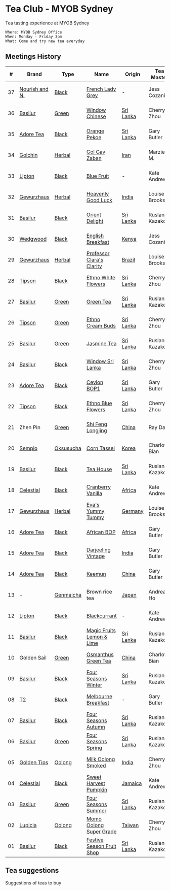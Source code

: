 # Tea Club - MYOB Sydney
Tea tasting experience at MYOB Sydney

```
Where: MYOB Sydney Office
When: Monday - Friday 3pm
What: Come and try new tea everyday
```

## Meetings History

| #  | Brand            | Type        | Name                        | Origin      | Tea Master     | Date     |
|----|------------------|-------------|-----------------------------|-------------|----------------|----------|
| 37 | [Nourish and N.] | [Black]     | [French Lady Grey]          | -           | Jess Cozanitis | 22-08-16 |
| 36 | [Basilur]        | [Green]     | [Window Chinese]            | [Sri Lanka] | Cherry Zhou    | 19-08-16 |
| 35 | [Adore Tea]      | [Black]     | [Orange Pekoe]              | [Sri Lanka] | Gary Butler    | 18-08-16 |
| 34 | [Golchin]        | [Herbal]    | [Gol Gav Zaban]             | [Iran]      | Marzieh M.     | 17-08-16 |
| 33 | [Lipton]         | [Black]     | [Blue Fruit]                | -           | Kate Andrews   | 16-08-16 |
| 32 | [Gewurzhaus]     | [Herbal]    | [Heavenly Good Luck]        | [India]     | Louise Brooks  | 15-08-16 |
| 31 | [Basilur]        | [Black]     | [Orient Delight]            | [Sri Lanka] | Ruslan Kazakov | 12-08-16 |
| 30 | [Wedgwood]       | [Black]     | [English Breakfast]         | [Kenya]     | Jess Cozanitis | 10-08-16 |
| 29 | [Gewurzhaus]     | [Herbal]    | [Professor Clara's Clarity] | [Brazil]    | Louise Brooks  | 09-08-16 |
| 28 | [Tipson]         | [Black]     | [Ethno White Flowers]       | [Sri Lanka] | Cherry Zhou    | 02-08-16 |
| 27 | [Basilur]        | [Green]     | [Green Tea]                 | [Sri Lanka] | Ruslan Kazakov | 29-07-16 |
| 26 | [Tipson]         | [Green]     | [Ethno Cream Buds]          | [Sri Lanka] | Cherry Zhou    | 27-07-16 |
| 25 | [Basilur]        | [Green]     | [Jasmine Tea]               | [Sri Lanka] | Ruslan Kazakov | 26-07-16 |
| 24 | [Basilur]        | [Black]     | [Window Sri Lanka]          | [Sri Lanka] | Cherry Zhou    | 21-07-16 |
| 23 | [Adore Tea]      | [Black]     | [Ceylon BOP1]               | [Sri Lanka] | Gary Butler    | 20-07-16 |
| 22 | [Tipson]         | [Black]     | [Ethno Blue Flowers]        | [Sri Lanka] | Cherry Zhou    | 19-07-16 |
| 21 | Zhen Pin         | [Green]     | [Shi Feng Longjing]         | [China]     | Ray Dai        | 18-07-16 |
| 20 | [Sempio]         | [Oksusucha] | [Corn Tassel]               | [Korea]     | Charlotte Bian | 15-07-16 |
| 19 | [Basilur]        | [Black]     | [Tea House]                 | [Sri Lanka] | Ruslan Kazakov | 14-07-16 |
| 18 | [Celestial]      | [Black]     | [Cranberry Vanilla]         | [Africa]    | Kate Andrews   | 13-07-16 |
| 17 | [Gewurzhaus]     | [Herbal]    | [Eva's Yummy Tummy]         | [Germany]   | Louise Brooks  | 12-07-16 |
| 16 | [Adore Tea]      | [Black]     | [African BOP]               | [Africa]    | Gary Butler    | 11-07-16 |
| 15 | [Adore Tea]      | [Black]     | [Darjeeling Vintage]        | [India]     | Gary Butler    | 08-07-16 |
| 14 | [Adore Tea]      | [Black]     | [Keemun]                    | [China]     | Gary Butler    | 07-07-16 |
| 13 | -                | [Genmaicha] | Brown rice tea              | [Japan]     | Andrea Ho      | 07-07-16 |
| 12 | [Lipton]         | [Black]     | [Blackcurrant]              | -           | Kate Andrews   | 06-07-16 |
| 11 | [Basilur]        | [Black]     | [Magic Fruits Lemon & Lime] | [Sri Lanka] | Ruslan Kazakov | 01-07-16 |
| 10 | Golden Sail      | [Green]     | [Osmanthus Green Tea]       | [China]     | Charlotte Bian | 30-06-16 |
| 09 | [Basilur]        | [Black]     | [Four Seasons Winter]       | [Sri Lanka] | Ruslan Kazakov | 29-06-16 |
| 08 | [T2]             | [Black]     | [Melbourne Breakfast]       | -           | Gary Butler    | 28-06-16 |
| 07 | [Basilur]        | [Black]     | [Four Seasons Autumn]       | [Sri Lanka] | Ruslan Kazakov | 27-06-16 |
| 06 | [Basilur]        | [Green]     | [Four Seasons Spring]       | [Sri Lanka] | Ruslan Kazakov | 24-06-16 |
| 05 | [Golden Tips]    | [Oolong]    | [Milk Oolong Smoked]        | [India]     | Cherry Zhou    | 23-06-16 |
| 04 | [Celestial]      | [Black]     | [Sweet Harvest Pumpkin]     | [Jamaica]   | Kate Andrews   | 22-06-16 |
| 03 | [Basilur]        | [Green]     | [Four Seasons Summer]       | [Sri Lanka] | Ruslan Kazakov | 21-06-16 |
| 02 | [Lupicia]        | [Oolong]    | [Momo Oolong Super Grade]   | [Taiwan]    | Cherry Zhou    | 20-06-16 |
| 01 | [Basilur]        | [Black]     | [Festive Season Fruit Shop] | [Sri Lanka] | Ruslan Kazakov | 20-06-16 |

## Tea suggestions
Suggestions of teas to buy

<!-- Brand -->
[Adore Tea]: http://adoretea.com.au
[Basilur]: http://www.basilurshop.com.au
[Celestial]: http://www.celestialseasonings.com
[Gewurzhaus]: http://www.gewurzhaus.com.au
[Golchin]: http://www.golchin-tea.com
[Golden Tips]: http://www.goldentipstea.com
[Lipton]: http://www.liptontea.com
[Lupicia]: http://www.lupicia.com.au
[Nourish and N.]: http://nourish-and-nest.myshopify.com
[Sempio]: http://www.sempio.com
[T2]: http://www.t2tea.com
[Tipson]: http://www.tipsontea.com
[Wedgwood]: http://www.wedgwood.com.au

<!-- Name -->
[French Lady Grey]: http://nourish-and-nest.myshopify.com/products/french-lady-grey-organic-tea
[Window Chinese]: http://www.basilurshop.com.au/basilur/window-collection-t-caddy-lt-chinese
[Orange Pekoe]: http://adoretea.com.au/New-Tea/Organic-Ceylon-Orange-Pekoe.html
[Gol Gav Zaban]: http://turmericsaffron.blogspot.com.au/2010/03/gol-gav-zaban-persian-herbal-flower-tea.html
[Blue Fruit]: http://www.made-in-scandinavian.com/store/p1065/Lipton_Blue_Fruit_20_-Tea_Bags_%2F_Pack_Made_in_Europe.html
[Heavenly Good Luck]: https://gewurzhaus.com.au/product/heavenly-good-luck-tea-90g-l
[Orient Delight]: http://www.basilurtea.com.au/tea_collection/oriental_collection/oriental-collection-lt-oriental-delight-100g.html
[English Breakfast]: https://www.wedgwood.com.au/wedgwood-tea-english-breakfast-140g-caddy.html
[Professor Clara's Clarity]: http://www.gewurzhaus.com.au/professor_claras_clarity_tea
[Ethno White Flowers]: http://www.basilurshop.com.au/tipson/ethno-collection-100g-t-caddy-white-flowers
[Green Tea]: http://www.basilurtea.com.au/tea_collection/fruits_and_flower/two-layer-t-caddy-lt-jasmine-green-tea-125g.html
[Ethno Cream Buds]: http://www.basilurshop.com.au/tipson/ethno-collection-100g-t-caddy-cream-buds
[Jasmine Tea]: http://www.basilurtea.com.au/tea_collection/fruits_and_flower/two-layer-t-caddy-lt-jasmine-green-tea-125g.html
[Window Sri Lanka]: http://www.basilurshop.com.au/basilur/window-collection-t-caddy-lt-sri-lanka
[Ceylon BOP1]: http://adoretea.com.au/Black/Black-Tea/Ceylon-BOP1.html
[Ethno Blue Flowers]: http://www.basilurshop.com.au/tipson/ethno-collection-100g-t-caddy-blue-flowers
[Shi Feng Longjing]: https://en.wikipedia.org/wiki/Longjing_tea
[Corn Tassel]: http://www.sempio.com/eng/products/View.asp?mc=020101&cate1=PDZZ&cate2=PDZZ4
[Tea House]: http://www.basilurshop.com.au/basilur/festive-collection-100g-lt-tea-house
[Cranberry Vanilla]: http://www.celestialseasonings.com/products/herbal/cranberry-vanilla-wonderland
[Eva's Yummy Tummy]: http://www.gewurzhaus.com.au/evas_yummy_tummy_tea
[African BOP]: http://adoretea.com.au/African-BOP-Teza-Estate.html
[Darjeeling Vintage]: http://adoretea.com.au/Black/Black-Tea/Darjeeling-Vintage.html
[Keemun]: http://adoretea.com.au/Black/Black-Tea/Keemun.html
[Blackcurrant]: http://www.made-in-scandinavian.com/store/p1064/Lipton_Blackcurrant_20_-Tea_Bags_%2F_Pack_Made_in_Europe.html
[Magic Fruits Lemon & Lime]: http://www.basilurshop.com.au/magic-fruits-packet-lt-lemon-lime-100g
[Osmanthus Green Tea]: http://www.teaspring.com/Osmanthus-Flower.asp
[Four Seasons Winter]: http://www.basilurtea.com.au/tea_collection/four_seasons/four-seasons-t-caddy-lt-winter-tea-125g.html
[Melbourne Breakfast]: http://www.t2tea.com/en/au/tea/melbourne-breakfast-loose-leaf-gift-cube-T125AE023.html
[Four Seasons Autumn]: http://www.basilurtea.com.au/tea_collection/four_seasons/four-seasons-t-caddy-lt-autumn-tea-125g.html
[Four Seasons Spring]: http://www.basilurshop.com.au/four-seasons-t-caddy-lt-spring-tea-125g
[Milk Oolong Smoked]: http://www.eicfinefoods.com/products/milk-oolong-tea-pouch-100g
[Sweet Harvest Pumpkin]: http://www.celestialseasonings.com/products/black/sweet-harvest-pumpkin
[Four Seasons Summer]: http://www.basilurtea.com.au/tea_collection/four_seasons/four-seasons-packet-lt-summer-tea-100g.html
[Momo Oolong Super Grade]: https://usa.lupicia.com/category/select/cid/308/pid/9383/language/en
[Festive Season Fruit Shop]: http://www.basilurshop.com.au/basilur/festive-collection-100g-lt-fruit-shop

<!-- Type -->
[Black]: https://en.wikipedia.org/wiki/Black_tea
[Genmaicha]: https://en.wikipedia.org/wiki/Genmaicha
[Green]: https://en.wikipedia.org/wiki/Green_tea
[Herbal]: https://en.wikipedia.org/wiki/Herbal_tea
[Oksusucha]: https://en.wikipedia.org/wiki/Oksusucha
[Oolong]: https://en.wikipedia.org/wiki/Oolong
[White]: https://en.wikipedia.org/wiki/White_tea

<!-- Origin -->
[Africa]: https://en.wikipedia.org/wiki/Africa
[Australia]: https://en.wikipedia.org/wiki/Australia
[Brazil]: https://en.wikipedia.org/wiki/Brazil
[China]: https://en.wikipedia.org/wiki/China
[Germany]: https://en.wikipedia.org/wiki/Germany
[India]: https://en.wikipedia.org/wiki/India
[Iran]: https://en.wikipedia.org/wiki/Iran
[Jamaica]: https://en.wikipedia.org/wiki/Jamaica
[Japan]: https://en.wikipedia.org/wiki/Japan
[Kenya]: https://en.wikipedia.org/wiki/Kenya
[Korea]: https://en.wikipedia.org/wiki/Korea
[Sri Lanka]: https://en.wikipedia.org/wiki/Sri_Lanka
[Taiwan]: https://en.wikipedia.org/wiki/Taiwan
